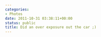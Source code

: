 ```yaml
---
categories:
- Photos
date: 2011-10-31 03:38:11+00:00
status: public
title: Did an over exposure out the car ;)
---
```






